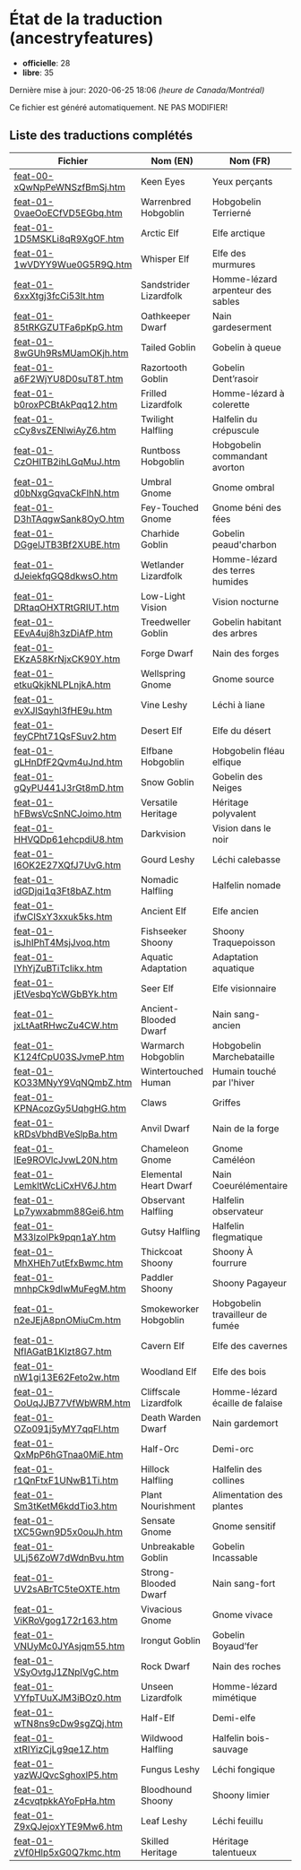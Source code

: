 # État de la traduction (ancestryfeatures)

 * **officielle**: 28
 * **libre**: 35


Dernière mise à jour: 2020-06-25 18:06 *(heure de Canada/Montréal)*

Ce fichier est généré automatiquement. NE PAS MODIFIER!
## Liste des traductions complétés

| Fichier   | Nom (EN)    | Nom (FR)    | État |
|-----------|-------------|-------------|:----:|
|[feat-00-xQwNpPeWNSzfBmSj.htm](ancestryfeatures/feat-00-xQwNpPeWNSzfBmSj.htm)|Keen Eyes|Yeux perçants|officielle|
|[feat-01-0vaeOoECfVD5EGbq.htm](ancestryfeatures/feat-01-0vaeOoECfVD5EGbq.htm)|Warrenbred Hobgoblin|Hobgobelin Terrierné|libre|
|[feat-01-1D5MSKLi8qR9XgOF.htm](ancestryfeatures/feat-01-1D5MSKLi8qR9XgOF.htm)|Arctic Elf|Elfe arctique|officielle|
|[feat-01-1wVDYY9Wue0G5R9Q.htm](ancestryfeatures/feat-01-1wVDYY9Wue0G5R9Q.htm)|Whisper Elf|Elfe des murmures|officielle|
|[feat-01-6xxXtgj3fcCi53lt.htm](ancestryfeatures/feat-01-6xxXtgj3fcCi53lt.htm)|Sandstrider Lizardfolk|Homme-lézard arpenteur des sables|libre|
|[feat-01-85tRKGZUTFa6pKpG.htm](ancestryfeatures/feat-01-85tRKGZUTFa6pKpG.htm)|Oathkeeper Dwarf|Nain gardeserment|libre|
|[feat-01-8wGUh9RsMUamOKjh.htm](ancestryfeatures/feat-01-8wGUh9RsMUamOKjh.htm)|Tailed Goblin|Gobelin à queue|libre|
|[feat-01-a6F2WjYU8D0suT8T.htm](ancestryfeatures/feat-01-a6F2WjYU8D0suT8T.htm)|Razortooth Goblin|Gobelin Dent’rasoir|officielle|
|[feat-01-b0roxPCBtAkPqq12.htm](ancestryfeatures/feat-01-b0roxPCBtAkPqq12.htm)|Frilled Lizardfolk|Homme-lézard à colerette|libre|
|[feat-01-cCy8vsZENlwiAyZ6.htm](ancestryfeatures/feat-01-cCy8vsZENlwiAyZ6.htm)|Twilight Halfling|Halfelin du crépuscule|officielle|
|[feat-01-CzOHITB2ihLGqMuJ.htm](ancestryfeatures/feat-01-CzOHITB2ihLGqMuJ.htm)|Runtboss Hobgoblin|Hobgobelin commandant avorton|libre|
|[feat-01-d0bNxgGqvaCkFlhN.htm](ancestryfeatures/feat-01-d0bNxgGqvaCkFlhN.htm)|Umbral Gnome|Gnome ombral|officielle|
|[feat-01-D3hTAqgwSank8OyO.htm](ancestryfeatures/feat-01-D3hTAqgwSank8OyO.htm)|Fey-Touched Gnome|Gnome béni des fées|officielle|
|[feat-01-DGgelJTB3Bf2XUBE.htm](ancestryfeatures/feat-01-DGgelJTB3Bf2XUBE.htm)|Charhide Goblin|Gobelin peaud'charbon|officielle|
|[feat-01-dJeiekfqGQ8dkwsO.htm](ancestryfeatures/feat-01-dJeiekfqGQ8dkwsO.htm)|Wetlander Lizardfolk|Homme-lézard des terres humides|libre|
|[feat-01-DRtaqOHXTRtGRIUT.htm](ancestryfeatures/feat-01-DRtaqOHXTRtGRIUT.htm)|Low-Light Vision|Vision nocturne|officielle|
|[feat-01-EEvA4uj8h3zDiAfP.htm](ancestryfeatures/feat-01-EEvA4uj8h3zDiAfP.htm)|Treedweller Goblin|Gobelin habitant des arbres|libre|
|[feat-01-EKzA58KrNjxCK90Y.htm](ancestryfeatures/feat-01-EKzA58KrNjxCK90Y.htm)|Forge Dwarf|Nain des forges|officielle|
|[feat-01-etkuQkjkNLPLnjkA.htm](ancestryfeatures/feat-01-etkuQkjkNLPLnjkA.htm)|Wellspring Gnome|Gnome source|libre|
|[feat-01-evXJISqyhl3fHE9u.htm](ancestryfeatures/feat-01-evXJISqyhl3fHE9u.htm)|Vine Leshy|Léchi à liane|libre|
|[feat-01-feyCPht71QsFSuv2.htm](ancestryfeatures/feat-01-feyCPht71QsFSuv2.htm)|Desert Elf|Elfe du désert|libre|
|[feat-01-gLHnDfF2Qvm4uJnd.htm](ancestryfeatures/feat-01-gLHnDfF2Qvm4uJnd.htm)|Elfbane Hobgoblin|Hobgobelin fléau elfique|libre|
|[feat-01-gQyPU441J3rGt8mD.htm](ancestryfeatures/feat-01-gQyPU441J3rGt8mD.htm)|Snow Goblin|Gobelin des Neiges|officielle|
|[feat-01-hFBwsVcSnNCJoimo.htm](ancestryfeatures/feat-01-hFBwsVcSnNCJoimo.htm)|Versatile Heritage|Héritage polyvalent|officielle|
|[feat-01-HHVQDp61ehcpdiU8.htm](ancestryfeatures/feat-01-HHVQDp61ehcpdiU8.htm)|Darkvision|Vision dans le noir|officielle|
|[feat-01-I6OK2E27XQfJ7UvG.htm](ancestryfeatures/feat-01-I6OK2E27XQfJ7UvG.htm)|Gourd Leshy|Léchi calebasse|libre|
|[feat-01-idGDjqi1q3Ft8bAZ.htm](ancestryfeatures/feat-01-idGDjqi1q3Ft8bAZ.htm)|Nomadic Halfling|Halfelin nomade|libre|
|[feat-01-ifwCISxY3xxuk5ks.htm](ancestryfeatures/feat-01-ifwCISxY3xxuk5ks.htm)|Ancient Elf|Elfe ancien|libre|
|[feat-01-isJhIPhT4MsjJvoq.htm](ancestryfeatures/feat-01-isJhIPhT4MsjJvoq.htm)|Fishseeker Shoony|Shoony Traquepoisson|libre|
|[feat-01-IYhYjZuBTiTcIikx.htm](ancestryfeatures/feat-01-IYhYjZuBTiTcIikx.htm)|Aquatic Adaptation|Adaptation aquatique|libre|
|[feat-01-jEtVesbqYcWGbBYk.htm](ancestryfeatures/feat-01-jEtVesbqYcWGbBYk.htm)|Seer Elf|Elfe visionnaire|libre|
|[feat-01-jxLtAatRHwcZu4CW.htm](ancestryfeatures/feat-01-jxLtAatRHwcZu4CW.htm)|Ancient-Blooded Dwarf|Nain sang-ancien|libre|
|[feat-01-K124fCpU03SJvmeP.htm](ancestryfeatures/feat-01-K124fCpU03SJvmeP.htm)|Warmarch Hobgoblin|Hobgobelin Marchebataille|libre|
|[feat-01-KO33MNyY9VqNQmbZ.htm](ancestryfeatures/feat-01-KO33MNyY9VqNQmbZ.htm)|Wintertouched Human|Humain touché par l'hiver|libre|
|[feat-01-KPNAcozGy5UqhgHG.htm](ancestryfeatures/feat-01-KPNAcozGy5UqhgHG.htm)|Claws|Griffes|libre|
|[feat-01-kRDsVbhdBVeSlpBa.htm](ancestryfeatures/feat-01-kRDsVbhdBVeSlpBa.htm)|Anvil Dwarf|Nain de la forge|libre|
|[feat-01-lEe9ROVlcJvwL20N.htm](ancestryfeatures/feat-01-lEe9ROVlcJvwL20N.htm)|Chameleon Gnome|Gnome Caméléon|officielle|
|[feat-01-LemkltWcLiCxHV6J.htm](ancestryfeatures/feat-01-LemkltWcLiCxHV6J.htm)|Elemental Heart Dwarf|Nain Coeurélémentaire|libre|
|[feat-01-Lp7ywxabmm88Gei6.htm](ancestryfeatures/feat-01-Lp7ywxabmm88Gei6.htm)|Observant Halfling|Halfelin observateur|libre|
|[feat-01-M33lzoIPk9pqn1aY.htm](ancestryfeatures/feat-01-M33lzoIPk9pqn1aY.htm)|Gutsy Halfling|Halfelin flegmatique|officielle|
|[feat-01-MhXHEh7utEfxBwmc.htm](ancestryfeatures/feat-01-MhXHEh7utEfxBwmc.htm)|Thickcoat Shoony|Shoony À fourrure|libre|
|[feat-01-mnhpCk9dIwMuFegM.htm](ancestryfeatures/feat-01-mnhpCk9dIwMuFegM.htm)|Paddler Shoony|Shoony Pagayeur|libre|
|[feat-01-n2eJEjA8pnOMiuCm.htm](ancestryfeatures/feat-01-n2eJEjA8pnOMiuCm.htm)|Smokeworker Hobgoblin|Hobgobelin travailleur de fumée|libre|
|[feat-01-NfIAGatB1KIzt8G7.htm](ancestryfeatures/feat-01-NfIAGatB1KIzt8G7.htm)|Cavern Elf|Elfe des cavernes|officielle|
|[feat-01-nW1gi13E62Feto2w.htm](ancestryfeatures/feat-01-nW1gi13E62Feto2w.htm)|Woodland Elf|Elfe des bois|officielle|
|[feat-01-OoUqJJB77VfWbWRM.htm](ancestryfeatures/feat-01-OoUqJJB77VfWbWRM.htm)|Cliffscale Lizardfolk|Homme-lézard écaille de falaise|libre|
|[feat-01-OZo091j5yMY7qqFl.htm](ancestryfeatures/feat-01-OZo091j5yMY7qqFl.htm)|Death Warden Dwarf|Nain gardemort|officielle|
|[feat-01-QxMpP6hGTnaa0MiE.htm](ancestryfeatures/feat-01-QxMpP6hGTnaa0MiE.htm)|Half-Orc|Demi-orc|officielle|
|[feat-01-r1QnFtxF1UNwB1Ti.htm](ancestryfeatures/feat-01-r1QnFtxF1UNwB1Ti.htm)|Hillock Halfling|Halfelin des collines|officielle|
|[feat-01-Sm3tKetM6kddTio3.htm](ancestryfeatures/feat-01-Sm3tKetM6kddTio3.htm)|Plant Nourishment|Alimentation des plantes|libre|
|[feat-01-tXC5Gwn9D5x0ouJh.htm](ancestryfeatures/feat-01-tXC5Gwn9D5x0ouJh.htm)|Sensate Gnome|Gnome sensitif|officielle|
|[feat-01-ULj56ZoW7dWdnBvu.htm](ancestryfeatures/feat-01-ULj56ZoW7dWdnBvu.htm)|Unbreakable Goblin|Gobelin Incassable|officielle|
|[feat-01-UV2sABrTC5teOXTE.htm](ancestryfeatures/feat-01-UV2sABrTC5teOXTE.htm)|Strong-Blooded Dwarf|Nain sang-fort|officielle|
|[feat-01-ViKRoVgog172r163.htm](ancestryfeatures/feat-01-ViKRoVgog172r163.htm)|Vivacious Gnome|Gnome vivace|libre|
|[feat-01-VNUyMc0JYAsjqm55.htm](ancestryfeatures/feat-01-VNUyMc0JYAsjqm55.htm)|Irongut Goblin|Gobelin Boyaud’fer|officielle|
|[feat-01-VSyOvtgJ1ZNpIVgC.htm](ancestryfeatures/feat-01-VSyOvtgJ1ZNpIVgC.htm)|Rock Dwarf|Nain des roches|officielle|
|[feat-01-VYfpTUuXJM3iBOz0.htm](ancestryfeatures/feat-01-VYfpTUuXJM3iBOz0.htm)|Unseen Lizardfolk|Homme-lézard mimétique|libre|
|[feat-01-wTN8ns9cDw9sgZQj.htm](ancestryfeatures/feat-01-wTN8ns9cDw9sgZQj.htm)|Half-Elf|Demi-elfe|officielle|
|[feat-01-xtRIYizCjLg9qe1Z.htm](ancestryfeatures/feat-01-xtRIYizCjLg9qe1Z.htm)|Wildwood Halfling|Halfelin bois-sauvage|officielle|
|[feat-01-yazWJQvcSghoxlP5.htm](ancestryfeatures/feat-01-yazWJQvcSghoxlP5.htm)|Fungus Leshy|Léchi fongique|libre|
|[feat-01-z4cvqtpkkAYoFpHa.htm](ancestryfeatures/feat-01-z4cvqtpkkAYoFpHa.htm)|Bloodhound Shoony|Shoony limier|libre|
|[feat-01-Z9xQJejoxYTE9Mw6.htm](ancestryfeatures/feat-01-Z9xQJejoxYTE9Mw6.htm)|Leaf Leshy|Léchi feuillu|libre|
|[feat-01-zVf0Hlp5xG0Q7kmc.htm](ancestryfeatures/feat-01-zVf0Hlp5xG0Q7kmc.htm)|Skilled Heritage|Héritage talentueux|officielle|
